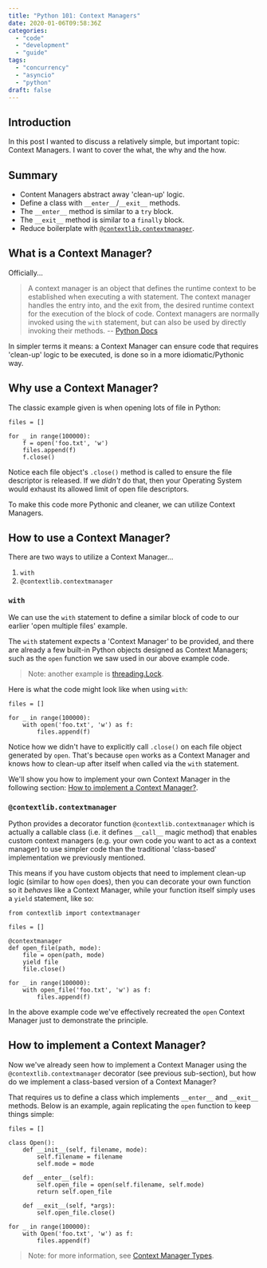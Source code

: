 ```yaml
---
title: "Python 101: Context Managers"
date: 2020-01-06T09:58:36Z
categories:
  - "code"
  - "development"
  - "guide"
tags:
  - "concurrency"
  - "asyncio"
  - "python"
draft: false
---
```


## Introduction

In this post I wanted to discuss a relatively simple, but important topic: Context Managers. I want to cover the what, the why and the how.

## Summary

- Content Managers abstract away 'clean-up' logic.
- Define a class with `__enter__`/`__exit__` methods.
- The `__enter__` method is similar to a `try` block.
- The `__exit__` method is similar to a `finally` block.
- Reduce boilerplate with [`@contextlib.contextmanager`](https://docs.python.org/3/library/contextlib.html#contextlib.contextmanager).

## What is a Context Manager?

Officially...

> A context manager is an object that defines the runtime context to be established when executing a with statement. The context manager handles the entry into, and the exit from, the desired runtime context for the execution of the block of code. Context managers are normally invoked using the `with` statement, but can also be used by directly invoking their methods. -- [Python Docs](https://docs.python.org/3/reference/datamodel.html#context-managers)

In simpler terms it means: a Context Manager can ensure code that requires 'clean-up' logic to be executed, is done so in a more idiomatic/Pythonic way.

## Why use a Context Manager?

The classic example given is when opening lots of file in Python:

```
files = []

for _ in range(100000):
    f = open('foo.txt', 'w')
    files.append(f)
    f.close()
```

Notice each file object's `.close()` method is called to ensure the file descriptor is released. If we _didn't_ do that, then your Operating System would exhaust its allowed limit of open file descriptors.

To make this code more Pythonic and cleaner, we can utilize Context Managers.

## How to use a Context Manager?

There are two ways to utilize a Context Manager...

1. `with`
2. `@contextlib.contextmanager`

### `with`

We can use the `with` statement to define a similar block of code to our earlier 'open multiple files' example. 

The `with` statement expects a 'Context Manager' to be provided, and there are already a few built-in Python objects designed as Context Managers; such as the `open` function we saw used in our above example code.

> Note: another example is [threading.Lock](https://docs.python.org/3/library/threading.html#threading.Lock).

Here is what the code might look like when using `with`:

```
files = []

for _ in range(100000):
    with open('foo.txt', 'w') as f:
        files.append(f)
```

Notice how we didn't have to explicitly call `.close()` on each file object generated by `open`. That's because `open` works as a Context Manager and knows how to clean-up after itself when called via the `with` statement.

We'll show you how to implement your own Context Manager in the following section: [How to implement a Context Manager?](#how-to-implement-a-context-manager).

### `@contextlib.contextmanager`

Python provides a decorator function `@contextlib.contextmanager` which is actually a callable class (i.e. it defines `__call__` magic method) that enables custom context managers (e.g. your own code you want to act as a context manager) to use simpler code than the traditional 'class-based' implementation we previously mentioned. 

This means if you have custom objects that need to implement clean-up logic (similar to how `open` does), then you can decorate your own function so it _behaves_ like a Context Manager, while your function itself simply uses a `yield` statement, like so:

```
from contextlib import contextmanager

files = []

@contextmanager
def open_file(path, mode): 
    file = open(path, mode)
    yield file
    file.close()

for _ in range(100000):
    with open_file('foo.txt', 'w') as f:
        files.append(f)
```

In the above example code we've effectively recreated the `open` Context Manager just to demonstrate the principle.

## How to implement a Context Manager?

Now we've already seen how to implement a Context Manager using the `@contextlib.contextmanager` decorator (see previous sub-section), but how do we implement a class-based version of a Context Manager?

That requires us to define a class which implements `__enter__` and `__exit__` methods. Below is an example, again replicating the `open` function to keep things simple:

```
files = []

class Open():
    def __init__(self, filename, mode):
        self.filename = filename
        self.mode = mode

    def __enter__(self):
        self.open_file = open(self.filename, self.mode)
        return self.open_file

    def __exit__(self, *args):
        self.open_file.close()

for _ in range(100000):
    with Open('foo.txt', 'w') as f:
        files.append(f)
```

> Note: for more information, see [Context Manager Types](https://docs.python.org/3/library/stdtypes.html#typecontextmanager).
